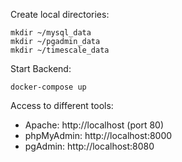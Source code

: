 Create local directories:

```
mkdir ~/mysql_data
mkdir ~/pgadmin_data
mkdir ~/timescale_data
```

Start Backend:

```
docker-compose up
```

Access to different tools:

- Apache: http://localhost (port 80)
- phpMyAdmin: http://localhost:8000
- pgAdmin: http://localhost:8080
